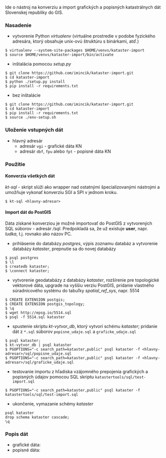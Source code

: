 Ide o nástroj na konverziu a import grafických a popisných katastrálnych dát Slovenskej republiky do GIS.

### Nasadenie
* vytvorenie Python *virtualenv* (virtuálne prostredie v podobe fyzického adresára, ktorý obsahuje unix-ovú štruktúru s binárkami, atď.)

```
$ virtualenv --system-site-packages $HOME/venvs/kataster-import
$ source $HOME/venvs/kataster-import/bin/activate
```

* inštalácia pomocou *setup.py*

```
$ git clone https://github.com/imincik/kataster-import.git
$ cd kataster-import
$ python ./setup.py install
$ pip install -r requirements.txt
````

* bez inštalácie

```
$ git clone https://github.com/imincik/kataster-import.git
$ cd kataster-import
$ pip install -r requirements.txt
$ source ./env-setup.sh
```

### Uloženie vstupných dát

* hlavný adresár
  * adresár `vgi`                    - grafické dáta KN
  * adresár `dbf`, `fpu` alebo `fpt` - popisné dáta KN

### Použitie

#### Konverzia všetkých dát

*kt-sql* - skript slúži ako wrapper nad ostatnými špecializovanými nástrojmi a umožňuje vykonať konverziu SGI a SPI v jednom kroku. 

```
$ kt-sql <hlavny-adresar>
```

#### Import dát do PostGIS
Dáta získané konverziou je možné importovať do PostGIS z vytvorených SQL súborov - adresár *<hlavny-adresar>/sql*. Predpokladá sa, že už existuje **user**, napr. *ludka*, t.j. rovnako ako názov PC.

* prihlásenie do databázy *postgres*, výpis zoznamu databáz a vytvorenie databázy *kataster*, prepnutie sa do novej databázy

```
$ psql postgres
$ \l
$ createdb kataster;
$ \connect kataster;
```

* vytvorenie geodatabázy z databázy *kataster*, rozšírenie pre topologické vektorové dáta, upgrade na vyššiu verziu PostGIS, pridanie vlastného súradnicového systému do tabuľky *spatial_ref_sys*, napr. 5514

```
$ CREATE EXTENSION postgis;
$ CREATE EXTENSION postgis_topology;
$ \q
$ wget http://epsg.io/5514.sql
$ psql -f 5514.sql kataster
```

* spustenie skriptu *kt-vytvor_db*, ktorý vytvorí schému *kataster*; pridanie dát z `*.sql` súborov `popisne_udaje.sql` a `graficke_udaje.sql`

```
$ psql kataster;
$ kt-vytvor_db | psql kataster
$ PGOPTIONS="-c search_path=kataster,public" psql kataster -f <hlavny-adresar>/sql/popisne_udaje.sql
$ PGOPTIONS="-c search_path=kataster,public" psql kataster -f <hlavny-adresar>/sql/graficke_udaje.sql
```

* testovanie importu z hľadiska vzájomného prepojenia grafických a popisných údajov pomocou SQL skriptu `katastertools/sql/test-import.sql`
```
$ PGOPTIONS="-c search_path=kataster,public" psql kataster -f katastertools/sql/test-import.sql
```

* ukončenie, vymazanie schémy *kataster*

```
psql kataster
drop schema kataster cascade;
\q
```

### Popis dát

* grafické dáta: 
* popisné dáta: 
